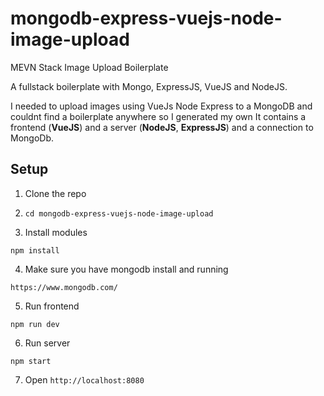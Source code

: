 # mongodb-express-vuejs-node-image-upload
MEVN Stack Image Upload Boilerplate

A fullstack boilerplate with Mongo, ExpressJS, VueJS and NodeJS.

I needed to upload images using VueJs Node Express to a MongoDB and couldnt find a boilerplate anywhere so I generated my own It contains a frontend (**VueJS**) and a server (**NodeJS**, **ExpressJS**) and a connection to MongoDb.

## Setup
1. Clone the repo

2. `cd mongodb-express-vuejs-node-image-upload`

3. Install modules
```
npm install
```

4. Make sure you have mongodb install and running
```
https://www.mongodb.com/
```

5. Run frontend
```
npm run dev
```

6. Run server
```
npm start
```

7. Open `http://localhost:8080`